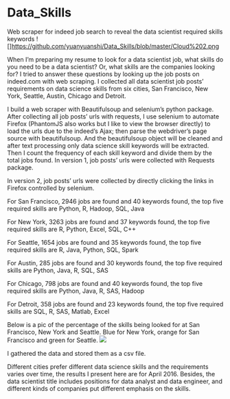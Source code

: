 # Data_Skills
Web scraper for indeed job search to reveal the data scientist required skills keywords
![]https://github.com/yuanyuanshi/Data_Skills/blob/master/Cloud%202.png

When I’m preparing my resume to look for a data scientist job, what skills do you need to be a data scientist? Or, what skills are the companies looking for? I tried to answer these questions by looking up the job posts on indeed.com with web scraping. I collected all data scientist job posts’ requirements on data science skills from six cities, San Francisco, New York, Seattle, Austin, Chicago and Detroit.

I build a web scraper with Beautifulsoup and selenium’s python package. After collecting all job posts’ urls with requests, I use selenium to automate Firefox (PhantomJS also works but I like to view the browser directly) to load the urls due to the indeed’s Ajax; then parse the webdriver’s page source with beautifulsoup. And the beautifulsoup object will be cleaned and after text processing only data science skill keywords will be extracted. Then I count the frequency of each skill keyword and divide them by the total jobs found.
In version 1, job posts’ urls were collected with Requests package.

In version 2, job posts’ urls were collected by directly clicking the links in Firefox controlled by selenium.

For San Francisco, 2946 jobs are found and 40 keywords found, the top five required skills are Python, R, Hadoop, SQL, Java

For New York, 3263 jobs are found and 37 keywords found, the top five required skills are R, Python, Excel, SQL, C++

For Seattle, 1654 jobs are found and 35 keywords found, the top five required skills are R, Java, Python, SQL, Spark

For Austin, 285 jobs are found and 30 keywords found, the top five required skills are Python, Java, R, SQL, SAS

For Chicago, 798 jobs are found and 40 keywords found, the top five required skills are Python, Java, R, SAS, Hadoop

For Detroit, 358 jobs are found and 23 keywords found, the top five required skills are SQL, R, SAS, Matlab, Excel


Below is a pic of the percentage of the skills being looked for at San Francisco, New York and Seattle. Blue for New York, orange for San Francisco and green for Seattle.
![](https://github.com/yuanyuanshi/Data_Skills/blob/master/Data%20Scientist%20Skills%20Required.png)

I gathered the data and stored them as a csv file. 

Different cities prefer different data science skills and the requirements varies over time, the results I present here are for April 2016. Besides, the data scientist title includes positions for data analyst and data engineer, and different kinds of companies put different emphasis on the skills.

